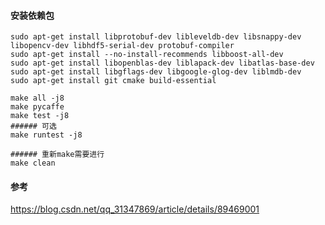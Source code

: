 #### 安装依赖包
```
sudo apt-get install libprotobuf-dev libleveldb-dev libsnappy-dev libopencv-dev libhdf5-serial-dev protobuf-compiler
sudo apt-get install --no-install-recommends libboost-all-dev
sudo apt-get install libopenblas-dev liblapack-dev libatlas-base-dev
sudo apt-get install libgflags-dev libgoogle-glog-dev liblmdb-dev
sudo apt-get install git cmake build-essential
```

```
make all -j8
make pycaffe
make test -j8
###### 可选
make runtest -j8

###### 重新make需要进行
make clean
```

#### 参考
https://blog.csdn.net/qq_31347869/article/details/89469001
